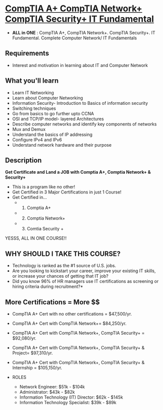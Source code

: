 # [CompTIA A+ CompTIA Network+ CompTIA Security+ IT Fundamental](https://www.udemy.com/course/computer-network-course/)
- **ALL in ONE** : CompTIA A+, CompTIA Network+. CompTIA Security+. IT Fundamental. Complete Computer Network/ IT Fundamentals

## Requirements
- Interest and motivation in learning about IT and Computer Network

## What you'll learn
- Learn IT Networking
- Learn about Computer Networking
- Information Security- Introduction to Basics of information security
- Switching techniques
- Go from basics to go further upto CCNA
- OSI and TCP/IP model- layered Architectures
- Describe computer networks and identify key components of networks
- Mux and Demux
- Understand the basics of IP addressing
- Configure IPv4 and IPv6
- Understand network hardware and their purpose

## Description
**Get Certificate and Land a JOB with Comptia A+, Comptia Network+ & Security+**
- This is a program like no other!
- Get Certified in 3 Major Certifications in just 1 Course!
- Get Certified in...
  - 1. Comptia A+
  - 2. Comptia Network+
  - 3. Comtia Security +

YESSS, ALL IN ONE COURSE!!


## WHY SHOULD I TAKE THIS COURSE?
- Technology is ranked as the #1 source of U.S. jobs. 
- Are you looking to kickstart your career, improve your existing IT skills, or increase your chances of getting that IT job? 
- Did you know 96% of HR managers use IT certifications as screening or hiring criteria during recruitment?*


## More Certifications = More $$
- CompTIA A+ Cert with no other certifications = $47,500/yr.
- CompTIA A+ Cert with CompTIA Network+= $84,250/yr.
- CompTIA A+ Cert with CompTIA Network+, CompTIA Security+ = $92,080/yr.
- CompTIA A+ Cert  with CompTIA Network+, CompTIA Security+ & Project= $97,310/yr.
- CompTIA A+ Cert with CompTIA Network+, CompTIA Security+ & Internship = $105,150/yr.

- ROLES
  - Network Engineer: $51k - $104k
  - Administrator: $43k - $82k
  - Information Technology (IT) Director: $62k - $145k
  - Information Technology Specialist: $39k - $89k
